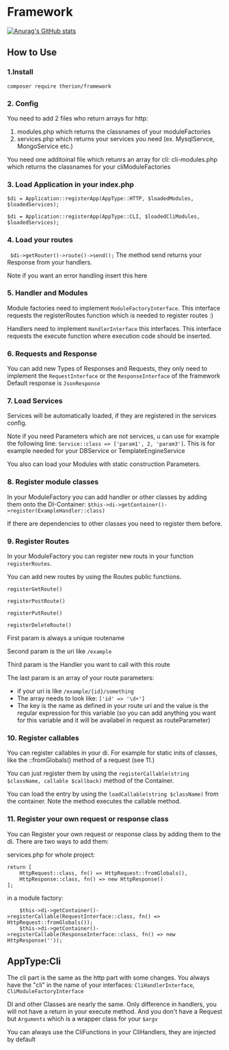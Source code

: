 # Framework
[![Anurag's GitHub stats](https://github-readme-stats.vercel.app/api?username=therion86)](https://github.com/anuraghazra/github-readme-stats)

## How to Use

### 1.Install
``composer require therion/framework``
### 2. Config
You need to add 2 files who return arrays for http:
1. modules.php which returns the classnames of your moduleFactories
2. services.php which returns your services you need (ex. MysqlServce, MongoService etc.)

You need one additoinal file which retunrs an array for cli:
cli-modules.php which returns the classnames for your cliModuleFactories

### 3. Load Application in your index.php
``$di = Application::registerApp(AppType::HTTP, $loadedModules, $loadedServices);``

``$di = Application::registerApp(AppType::CLI, $loadedCliModules, $loadedServices);``

### 4. Load your routes
`` 
    $di->getRouter()->route()->send();
``
The method send returns your Response from your handlers. 

Note if you want an error handling insert this here

### 5. Handler and Modules
Module factories need to implement ``ModuleFactoryInterface``. This interface requests the registerRoutes function which is needed to register routes :)

Handlers need to implement ``HandlerInterface`` this interfaces. This interface requests the execute function where execution code should be inserted.

### 6. Requests and Response
You can add new Types of Responses and Requests, they only need to implement the ``RequestInterface`` or the ``ResponseInterface`` of the framework
Default response is ``JsonResponse``

### 7. Load Services
Services will be automatically loaded, if they are registered in the services config.

Note if you need Parameters which are not services, u can use for example the following line:
``Service::class => ['param1', 2, 'param3']``. This is for example needed for your DBService or TemplateEngineService

You also can load your Modules with static construction Parameters. 

### 8. Register module classes
In your ModuleFactory you can add handler or other classes by adding them onto the DI-Container: ``$this->di->getContainer()->register(ExampleHandler::class)``

If there are dependencies to other classes you need to register them before.

### 9. Register Routes
In your ModuleFactory you can register new routs in your function ``registerRoutes``.

You can add new routes by using the Routes public functions.

``registerGetRoute()``

``registerPostRoute()``

``registerPutRoute()``

``registerDeleteRoute()``

First param is always a unique routename

Second param is the uri like ``/example``

Third param is the Handler you want to call with this route

The last param is an array of your route parameters:
- if your uri is like ``/example/{id}/something``
- The array needs to look like: ``['id' => '\d+']`` 
- The key is the name as defined in your route uri and the value is the regular expression for this variable (so you can add anything you want for this variable and it will be availabel in request as routeParameter)

### 10. Register callables
You can register callables in your di. For example for static inits of classes, like the ::fromGlobals() method of a request (see 11.)

You can just register them by using the ```registerCallable(string $className, callable $callback)``` method of the Container.

You can load the entry by using the ```loadCallable(string $className)``` from the container. Note the method executes the callable method.

### 11. Register your own request or response class
You can Register your own request or response class by adding them to the di. There are two ways to add them: 

services.php for whole project:
```
return [
    HttpRequest::class, fn() => HttpRequest::fromGlobals(),
    HttpResponse::class, fn() => new HttpResponse()
];
```
in a module factory:
```
    $this->di->getContainer()->registerCallable(RequestInterface::class, fn() => HttpRequest::fromGlobals());
    $this->di->getContainer()->registerCallable(ResponseInterface::class, fn() => new HttpResponse(''));
```

## AppType:Cli
The cli part is the same as the http part with some changes. You always have the "cli" in the name of your interfaces:
``CliHandlerInterface``, ``CliModuleFactoryInterface``

DI and other Classes are nearly the same. Only difference in handlers, you will not have a return in your execute method. And you don't have a Request but ``Arguments`` which is a wrapper class for your ``$argv``

You can always use the CliFunctions in your CliHandlers, they are injected by default

